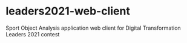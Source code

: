 # leaders2021-web-client
Sport Object Analysis application web client for Digital Transformation Leaders 2021 contest
